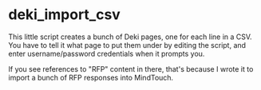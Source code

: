 deki_import_csv
===============

This little script creates a bunch of Deki pages, one for each line in a CSV.  You have to tell it what page to put them under by editing the script, and enter username/password credentials when it prompts you.

If you see references to "RFP" content in there, that's because I wrote it to import a bunch of RFP responses into MindTouch.

